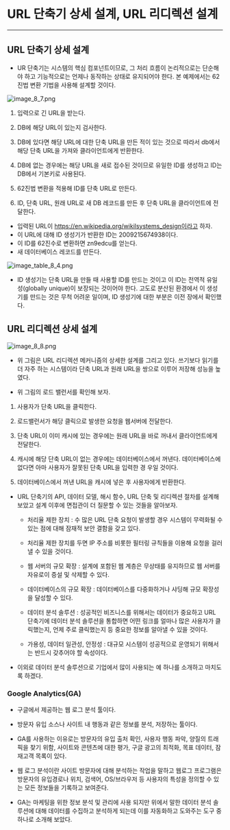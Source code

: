 # URL 단축기 상세 설계, URL 리디렉션 설계

---

## URL 단축기 상세 설계

- UR 단축기는 시스템의 핵심 컴포넌트이므로, 그 처리 흐름이 논리적으로는 단순해야 하고 기능적으로는 언제나 동작하는 상태로 유지되어야 한다. 본 예제에서는 62진법 변환 기법을 사용해 설계할 것이다.

![image_8_7.png](image%2Fimage_8_7.png)

1. 입력으로 긴 URL을 받는다.

2. DB에 해당 URL이 있는지 검사한다.

3. DB에 있다면 해당 URL에 대한 단축 URL을 만든 적이 있는 것으로 따라서 db에서 해당 단축 URL을 가져와 클라이언트에게 반환한다.

4. DB에 없는 경우에는 해당 URL을 새로 접수된 것이므로 유일한 ID를 생성하고 ID는 DB에서 기본키로 사용된다.

5. 62진법 변환을 적용해 ID를 단축 URL로 만든다.

6. ID, 단축 URL, 원래 URL로 새 DB 레코드를 만든 후 단축 URL을 클라이언트에 전달한다.

- 입력된 URL이 https://en.wikipedia.org/wikilsystems_design이라고 하자.
- 이 URL에 대해 ID 생성기가 반환한 ID는 2009215674938이다.
- 이 ID를 62진수로 변환하면 zn9edcu를 얻는다.
- 새 데이터베이스 레코드를 만든다.

![image_table_8_4.png](image%2Fimage_table_8_4.png)


 - ID 생성기는 단축 URL을 만들 때 사용할 ID를 만드는 것이고 이 ID는 전역적 유일성(globally unique)이 보장되는 것이어야 한다. 고도로 분산된 환경에서 이 생성기를 만드는 것은 무척 어려운 일이며, ID 생성기에 대한 부분은 이전 장에서 확인했다.



## URL 리디렉션 상세 설계

![image_8_8.png](image%2Fimage_8_8.png)

 - 위 그림은 URL 리디렉션 메커니즘의 상세한 설계를 그리고 있다. 쓰기보다 읽기를 더 자주 하는 시스템이라 단축 URL과 원래 URL을 쌍으로 이루어 저장해 성능을 높였다.

 - 위 그림의 로드 밸런서를 확인해 보자.



1. 사용자가 단축 URL을 클릭한다.
2. 로드밸런서가 해당 클릭으로 발생한 요청을 웹서버에 전달한다.
3. 단축 URL이 이미 캐시에 있는 경우에는 원래 URL을 바로 꺼내서 클라이언트에게 전달한다.
4. 캐시에 해당 단축 URL이 없는 경우에는 데이터베이스에서 꺼낸다. 데이터베이스에 없다면 아마 사용자가 잘못된 단축 URL을 입력한 경 우일 것이다.

5. 데이터베이스에서 꺼낸 URL을 캐시에 넣은 후 사용자에게 반환한다.



 - URL 단축기의 API, 데이터 모델, 해시 함수, URL 단축 및 리디렉션 절차를 설계해 보았고 설계 이후에 면접관이 더 질문할 수 있는 것들을 알아보자.

   - 처리율 제한 장치 : 수 많은 URL 단축 요청이 발생할 경우 시스템이 무력화될 수 있는 점에 대해 잠재적 보안 결함을 갖고 있다.

   - 처리율 제한 장치를 두면 IP 주소를 비롯한 필터링 규칙들을 이용해 요청을 걸러낼 수 있을 것이다.

   - 웹 서버의 규모 확장 : 설계에 포함된 웹 계층은 무상태를 유지하므로 웹 서버를 자유로이 증설 및 삭제할 수 있다.

   - 데이터베이스의 규모 확장 : 데이터베이스를 다중화하거나 샤딩해 규모 확장성을 달성할 수 있다.

   - 데이터 분석 솔루션 : 성공적인 비즈니스를 위해서는 데이터가 중요하고 URL 단축기에 데이터 분석 솔루션을 통합하면 어떤 링크를 얼마나 많은 사용자가 클릭했는지, 언제 주로 클릭했는지 등 중요한 정보를 알아낼 수 있을 것이다.

   - 가용성, 데이터 일관성, 안정성 : 대규모 시스템이 성공적으로 운영되기 위해서는 반드시 갖추어야 할 속성이다.



- 이외로 데이터 분석 솔루션으로 기업에서 많이 사용되는 예 하나를 소개하고 마치도록 하겠다.



### Google Analytics(GA)

 - 구글에서 제공하는 웹 로그 분석 툴이다.

 - 방문자 유입 소스나 사이트 내 행동과 같은 정보를 분석, 저장하는 툴이다.



 - GA를 사용하는 이유로는 방문자의 유입 출처 확인, 사용자 행동 파악, 양질의 트래픽을 찾기 위함, 사이트와 콘텐츠에 대한 평가, 구글 광고의 최적화, 목표 데이터, 잠재고객 목록이 있다.



 - 웹 로그 분석이란 사이트 방문자에 대해 분석하는 작업을 말하고 웹로그 프로그램은 방문자의 유입경로나 위치, 검색어, OS/브라우저 등 사용자의 특성을 정의할 수 있는 모든 정보들을 기록하고 보여준다.

 - GA는 마케팅을 위한 정보 분석 및 관리에 사용 되지만 위에서 말한 데이터 분석 솔루션에 대해 데이터를 수집하고 분석하게 되는데 이를 자동화하고 도와주는 도구 중 하나로 소개해 보았다.